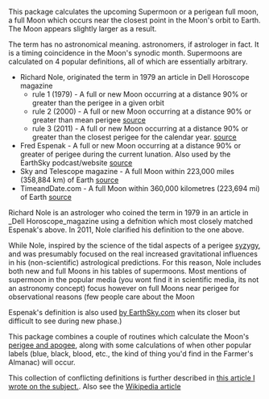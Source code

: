 This package calculates the upcoming Supermoon or a perigean full moon, a full Moon which occurs
near the closest point in the Moon's orbit to Earth.  The Moon appears
slightly larger as a result.

The term has no astronomical meaning. astronomers, if 
astrologer in fact.  It is a timing coincidence in the Moon's synodic month.
Supermoons are calculated on 4 popular definitions, all of which are essentially 
arbitrary.

  * Richard Nole, originated the term in 1979 an article in Dell Horoscope magazine 
    - rule 1 (1979) - A full or new Moon occurring at a distance 90% or greater than the perigee in a given orbit
    - rule 2 (2000) - A full or new Moon occurring at a distance 90% or greater than mean perigee [source](https://www.astropro.com/features/articles/supermoon/)
    - rule 3 (2011) - A full or new Moon occurring at a distance 90% or greater than the closest perigee for the calendar year.  [source](https://www.astropro.com/features/tables/cen21ce/suprmoon.html)
  * Fred Espenak - A full or new  Moon occurring at a distance 90% or greater of perigee during the current lunation. Also used by the EarthSky podcast/website [source](http://astropixels.com/ephemeris/moon/fullperigee2001.html)
  * Sky and Telescope magazine  -  A full Moon within 223,000 miles (358,884 km) of Earth [source](https://skyandtelescope.org/observing/celestial-objects-to-watch/what-is-a-supermoon)
  * TimeandDate.com  - A full Moon within 360,000 kilometres (223,694 mi) of Earth [source](https://www.timeanddate.com/astronomy/moon/super-full-moon.html)

Richard Nole is an astrologer who coined the term in 1979 in an article in _Dell Horoscope_magazine using a 
defnition which most closely matched Espenak's above.  In 2011, Nole clarified his definition to the one above.

While Nole, inspired by the science of the tidal aspects of a perigee [syzygy](https://en.wikipedia.org/wiki/Syzygy_%28astronomy%29), 
and was presumably focused on the real increased gravitational influences in his (non-scientific) astrological predictions.  For this reason,
Nole includes both new and full Moons in his tables of supermoons.  Most mentions of supermoon in the popular media (you wont find it in
scientific media, its not an astronomy concept) focus however on full Moons near perigee for observational reasons (few people care about the Moon

Espenak's definition is also used [by EarthSky.com](https://earthsky.org/astronomy-essentials/why-experts-disagree-on-what-makes-a-supermoon#nolle)
when its closer but difficult to see during new phase.)

This package combines a couple of routines which calculate the Moon's 
[perigee and apogee](https://en.wikipedia.org/wiki/Apsis), along with some calculations of when other popular labels (blue, black, blood, etc., the 
kind of thing you'd find in the Farmer's Almanac) will occur.

This collection of conflicting definitions is further described in [this article I wrote on the subject.](https://www.wral.com/weather/blogpost/11487264/).
Also see the [Wikipedia article](https://en.wikipedia.org/wiki/Supermoon) 
